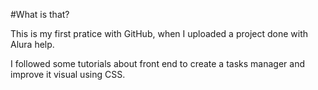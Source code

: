 #What is that?

This is my first pratice with GitHub, when I uploaded a project done with Alura help.

I followed some tutorials about front end to create a tasks manager and improve it visual using CSS.
